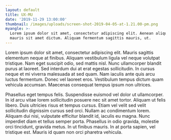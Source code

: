 ```yaml
---
layout: default
title: UX-MU
date: '2019-11-29 13:00:00'
thumbnail: /images/uploads/screen-shot-2019-04-05-at-1.21.00-pm.png
myangle: >-
  Lorem ipsum dolor sit amet, consectetur adipiscing elit. Aenean aliquam sed
  mauris sit amet dictum. Aliquam fermentum sagittis mauris, ut.
---
```

Lorem ipsum dolor sit amet, consectetur adipiscing elit. Mauris sagittis elementum neque at finibus. Aliquam vestibulum ligula vel neque volutpat tristique. Nam eget suscipit odio, sed mattis nisl. Nunc ullamcorper blandit purus at laoreet. Sed interdum dui at erat egestas sollicitudin. In cursus neque et mi viverra malesuada at sed quam. Nam iaculis ante quis arcu luctus fermentum. Donec vel laoreet eros. Vestibulum tempus dictum quam vehicula accumsan. Maecenas consequat tempus ipsum non ultrices.



Phasellus eget tempus felis. Suspendisse euismod vel dolor ut ullamcorper. In id arcu vitae lorem sollicitudin posuere nec sit amet tortor. Aliquam ut felis libero. Duis ultricies risus et tempus cursus. Etiam vel velit sed velit sollicitudin dignissim cursus sed orci. Nullam ac condimentum lorem. Aliquam dui nisi, vulputate efficitur blandit id, iaculis eu magna. Nunc imperdiet diam et tellus semper porta. Phasellus in odio gravida, molestie orci tincidunt, gravida metus. In ut finibus mauris. In at porta sapien, vel tristique est. Mauris id quam non orci pharetra vehicula.
